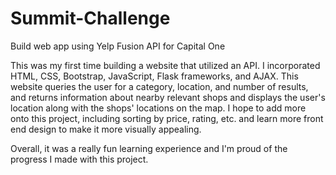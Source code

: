 # Summit-Challenge
Build web app using Yelp Fusion API for Capital One

This was my first time building a website that utilized an API. I incorporated HTML, CSS, Bootstrap, JavaScript, Flask frameworks, and AJAX. This website queries the user for a category, location, and number of results, and returns information about nearby relevant shops and displays the user's location along with the shops' locations on the map. I hope to add more onto this project, including sorting by price, rating, etc. and learn more front end design to make it more visually appealing. 

Overall, it was a really fun learning experience and I'm proud of the progress I made with this project.

